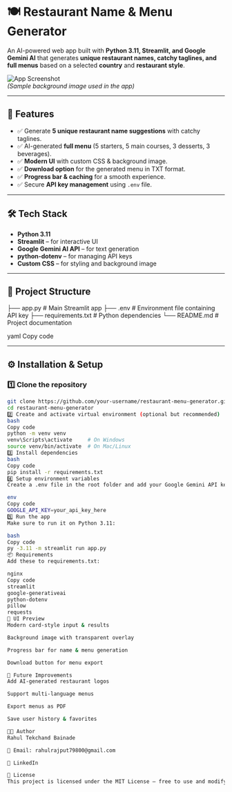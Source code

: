 # 🍽️ Restaurant Name & Menu Generator

An AI-powered web app built with **Python 3.11, Streamlit, and Google Gemini AI** that generates **unique restaurant names, catchy taglines, and full menus** based on a selected **country** and **restaurant style**.  

![App Screenshot](https://images.unsplash.com/photo-1498654200943-1088dd4438ae?q=80&w=2070&auto=format&fit=crop)  
*(Sample background image used in the app)*

---

## 🚀 Features
- ✅ Generate **5 unique restaurant name suggestions** with catchy taglines.  
- ✅ AI-generated **full menu** (5 starters, 5 main courses, 3 desserts, 3 beverages).  
- ✅ **Modern UI** with custom CSS & background image.  
- ✅ **Download option** for the generated menu in TXT format.  
- ✅ **Progress bar & caching** for a smooth experience.  
- ✅ Secure **API key management** using `.env` file.  

---

## 🛠️ Tech Stack
- **Python 3.11**  
- **Streamlit** – for interactive UI  
- **Google Gemini AI API** – for text generation  
- **python-dotenv** – for managing API keys  
- **Custom CSS** – for styling and background image  

---

## 📂 Project Structure
├── app.py # Main Streamlit app
├── .env # Environment file containing API key
├── requirements.txt # Python dependencies
└── README.md # Project documentation

yaml
Copy code

---

## ⚙️ Installation & Setup

### 1️⃣ Clone the repository
```bash
git clone https://github.com/your-username/restaurant-menu-generator.git
cd restaurant-menu-generator
2️⃣ Create and activate virtual environment (optional but recommended)
bash
Copy code
python -m venv venv
venv\Scripts\activate     # On Windows
source venv/bin/activate  # On Mac/Linux
3️⃣ Install dependencies
bash
Copy code
pip install -r requirements.txt
4️⃣ Setup environment variables
Create a .env file in the root folder and add your Google Gemini API key:

env
Copy code
GOOGLE_API_KEY=your_api_key_here
5️⃣ Run the app
Make sure to run it on Python 3.11:

bash
Copy code
py -3.11 -m streamlit run app.py
📦 Requirements
Add these to requirements.txt:

nginx
Copy code
streamlit
google-generativeai
python-dotenv
pillow
requests
🎨 UI Preview
Modern card-style input & results

Background image with transparent overlay

Progress bar for name & menu generation

Download button for menu export

🔮 Future Improvements
Add AI-generated restaurant logos

Support multi-language menus

Export menus as PDF

Save user history & favorites

👨‍💻 Author
Rahul Tekchand Bainade

📧 Email: rahulrajput79800@gmail.com

🔗 LinkedIn

📜 License
This project is licensed under the MIT License – free to use and modify.
